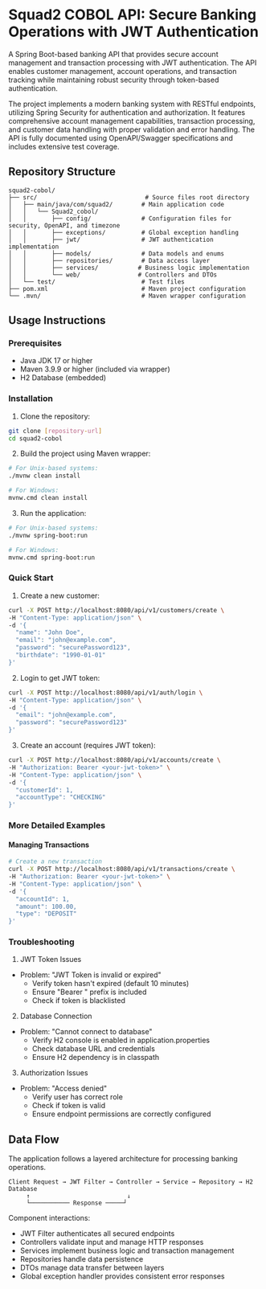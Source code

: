 # Squad2 COBOL API: Secure Banking Operations with JWT Authentication

A Spring Boot-based banking API that provides secure account management and transaction processing with JWT authentication. The API enables customer management, account operations, and transaction tracking while maintaining robust security through token-based authentication.

The project implements a modern banking system with RESTful endpoints, utilizing Spring Security for authentication and authorization. It features comprehensive account management capabilities, transaction processing, and customer data handling with proper validation and error handling. The API is fully documented using OpenAPI/Swagger specifications and includes extensive test coverage.

## Repository Structure
```
squad2-cobol/
├── src/                              # Source files root directory
│   ├── main/java/com/squad2/        # Main application code
│   │   └── Squad2_cobol/
│   │       ├── config/              # Configuration files for security, OpenAPI, and timezone
│   │       ├── exceptions/          # Global exception handling
│   │       ├── jwt/                 # JWT authentication implementation
│   │       ├── models/              # Data models and enums
│   │       ├── repositories/        # Data access layer
│   │       ├── services/           # Business logic implementation
│   │       └── web/                # Controllers and DTOs
│   └── test/                        # Test files
├── pom.xml                          # Maven project configuration
└── .mvn/                            # Maven wrapper configuration
```

## Usage Instructions
### Prerequisites
- Java JDK 17 or higher
- Maven 3.9.9 or higher (included via wrapper)
- H2 Database (embedded)

### Installation

1. Clone the repository:
```bash
git clone [repository-url]
cd squad2-cobol
```

2. Build the project using Maven wrapper:
```bash
# For Unix-based systems:
./mvnw clean install

# For Windows:
mvnw.cmd clean install
```

3. Run the application:
```bash
# For Unix-based systems:
./mvnw spring-boot:run

# For Windows:
mvnw.cmd spring-boot:run
```

### Quick Start

1. Create a new customer:
```bash
curl -X POST http://localhost:8080/api/v1/customers/create \
-H "Content-Type: application/json" \
-d '{
  "name": "John Doe",
  "email": "john@example.com",
  "password": "securePassword123",
  "birthdate": "1990-01-01"
}'
```

2. Login to get JWT token:
```bash
curl -X POST http://localhost:8080/api/v1/auth/login \
-H "Content-Type: application/json" \
-d '{
  "email": "john@example.com",
  "password": "securePassword123"
}'
```

3. Create an account (requires JWT token):
```bash
curl -X POST http://localhost:8080/api/v1/accounts/create \
-H "Authorization: Bearer <your-jwt-token>" \
-H "Content-Type: application/json" \
-d '{
  "customerId": 1,
  "accountType": "CHECKING"
}'
```

### More Detailed Examples

#### Managing Transactions
```bash
# Create a new transaction
curl -X POST http://localhost:8080/api/v1/transactions/create \
-H "Authorization: Bearer <your-jwt-token>" \
-H "Content-Type: application/json" \
-d '{
  "accountId": 1,
  "amount": 100.00,
  "type": "DEPOSIT"
}'
```

### Troubleshooting

1. JWT Token Issues
- Problem: "JWT Token is invalid or expired"
  - Verify token hasn't expired (default 10 minutes)
  - Ensure "Bearer " prefix is included
  - Check if token is blacklisted

2. Database Connection
- Problem: "Cannot connect to database"
  - Verify H2 console is enabled in application.properties
  - Check database URL and credentials
  - Ensure H2 dependency is in classpath

3. Authorization Issues
- Problem: "Access denied"
  - Verify user has correct role
  - Check if token is valid
  - Ensure endpoint permissions are correctly configured

## Data Flow
The application follows a layered architecture for processing banking operations.

```ascii
Client Request → JWT Filter → Controller → Service → Repository → H2 Database
     ↑                           ↓
     └─────────── Response ─────┘
```

Component interactions:
- JWT Filter authenticates all secured endpoints
- Controllers validate input and manage HTTP responses
- Services implement business logic and transaction management
- Repositories handle data persistence
- DTOs manage data transfer between layers
- Global exception handler provides consistent error responses